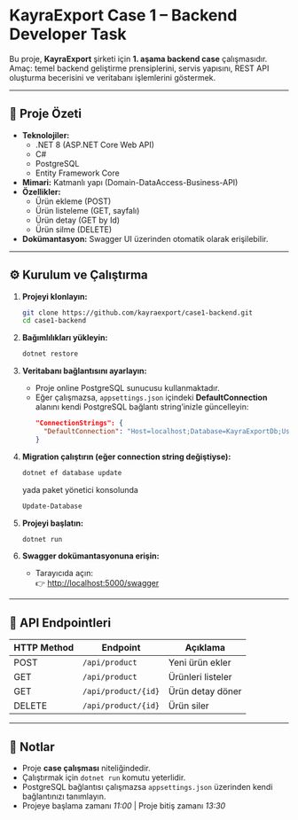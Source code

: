 # KayraExport Case 1 – Backend Developer Task

Bu proje, **KayraExport** şirketi için **1. aşama backend case** çalışmasıdır.  
Amaç: temel backend geliştirme prensiplerini, servis yapısını, REST API oluşturma becerisini ve veritabanı işlemlerini göstermek.

---

## 🚀 Proje Özeti
- **Teknolojiler:**
  - .NET 8 (ASP.NET Core Web API)
  - C#
  - PostgreSQL
  - Entity Framework Core
- **Mimari:** Katmanlı yapı (Domain-DataAccess-Business-API)
- **Özellikler:**
  - Ürün ekleme (POST)
  - Ürün listeleme (GET, sayfalı)
  - Ürün detay (GET by Id)
  - Ürün silme (DELETE)
- **Dokümantasyon:** Swagger UI üzerinden otomatik olarak erişilebilir.

---

## ⚙️ Kurulum ve Çalıştırma

1. **Projeyi klonlayın:**
   ```bash
   git clone https://github.com/kayraexport/case1-backend.git
   cd case1-backend
   ```

2. **Bağımlılıkları yükleyin:**
   ```bash
   dotnet restore
   ```

3. **Veritabanı bağlantısını ayarlayın:**
   - Proje online PostgreSQL sunucusu kullanmaktadır.
   - Eğer çalışmazsa, `appsettings.json` içindeki **DefaultConnection** alanını kendi PostgreSQL bağlantı string’inizle güncelleyin:
     ```json
     "ConnectionStrings": {
       "DefaultConnection": "Host=localhost;Database=KayraExportDb;Username=postgres;Password=yourpassword"
     }
     ```

4. **Migration çalıştırın (eğer connection string değiştiyse):**
   ```bash
   dotnet ef database update
   ```
   yada paket yönetici konsolunda 
   ```bash
   Update-Database
   ```

5. **Projeyi başlatın:**
   ```bash
   dotnet run
   ```

6. **Swagger dokümantasyonuna erişin:**
   - Tarayıcıda açın:  
     👉 [http://localhost:5000/swagger](http://localhost:5000/swagger)

---

## 📑 API Endpointleri

| HTTP Method | Endpoint              | Açıklama               |
|-------------|----------------------|------------------------|
| POST        | `/api/product`       | Yeni ürün ekler        |
| GET         | `/api/product`       | Ürünleri listeler      |
| GET         | `/api/product/{id}`  | Ürün detay döner       |
| DELETE      | `/api/product/{id}`  | Ürün siler             |

---



## 📝 Notlar
- Proje **case çalışması** niteliğindedir.
- Çalıştırmak için `dotnet run` komutu yeterlidir.
- PostgreSQL bağlantısı çalışmazsa `appsettings.json` üzerinden kendi bağlantınızı tanımlayın.
- Projeye başlama zamanı *11:00* | Proje bitiş zamanı *13:30*
